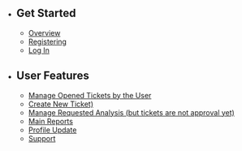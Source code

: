- ## Get Started
    - [Overview](/docs/{{version}}/overview)
    - [Registering](/docs/{{version}}/registering)
    - [Log In](/docs/{{version}}/login)

- ## User Features
    - [Manage Opened Tickets by the User](/docs/{{version}}/tickets)
    - [Create New Ticket)](/docs/{{version}}/new-ticket)
    - [Manage Requested Analysis (but tickets are not approval yet)](/docs/{{version}}/requested-tickets)
    - [Main Reports](/docs/{{version}}/main-reports)
    - [Profile Update](/docs/{{version}}/profile)
    - [Support](/docs/{{version}}/support)

<!---
- ## Administrator Features
    - [Manage Opened Tickets](/docs/{{version}}/search)
    - [Manage Requested Analysis (but tickets are not approval yet)](/docs/{{version}}/search)
    - [Profile Update](/docs/{{version}}/markdown-support)
    - [Show All Companies](/docs/{{version}}/markdown-support)
    - [Show All Consultants](/docs/{{version}}/markdown-support)
    - [Manage Methods](/docs/{{version}}/markdown-support)
    - [Manage Categories](/docs/{{version}}/markdown-support)
    - [Main Reports](/docs/{{version}}/markdown-support)
    - [Report Formats](/docs/{{version}}/markdown-support)
    - [Questions and Responses](/docs/{{version}}/markdown-support)
    - [Industry Types](/docs/{{version}}/markdown-support)
    - [Languages](/docs/{{version}}/markdown-support)
    - [Packages](/docs/{{version}}/markdown-support)
    - [Support](/docs/{{version}}/markdown-support)

- ## Company Owner Features
    - [Manage Opened Tickets with the User's Company](/docs/{{version}}/search)
    - [Start a Company Ticket)](/docs/{{version}}/search)
    - [Main Reports](/docs/{{version}}/markdown-support)
    - [Manage Requested Analysis (but tickets are not approval yet)](/docs/{{version}}/search)
    - [Profile Update](/docs/{{version}}/markdown-support)
    - [Manage Users in the Company](/docs/{{version}}/markdown-support)
    - [Support](/docs/{{version}}/markdown-support)

- ## Consultant Features
    - [Manage Opened Tickets by the User](/docs/{{version}}/search)
    - [Manage Requested Analysis (but tickets are not approval yet)](/docs/{{version}}/search)
    - [Start a Company Ticket)](/docs/{{version}}/search)
    - [Main Reports](/docs/{{version}}/markdown-support)
    - [Profile Update](/docs/{{version}}/markdown-support)
    - [Manage Companies](/docs/{{version}}/markdown-support)
    - [Questions and Responses](/docs/{{version}}/markdown-support)
    - [Support](/docs/{{version}}/markdown-support)
    -->
